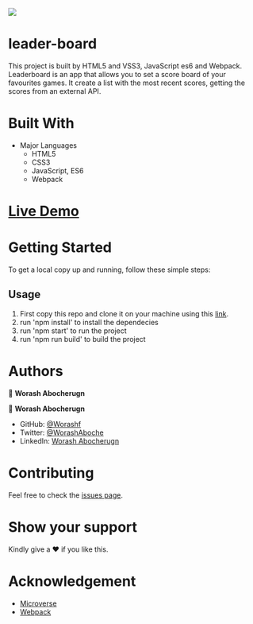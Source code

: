 
![](https://img.shields.io/badge/Microverse-blueviolet)

# leader-board
This project is built by HTML5 and VSS3, JavaScript es6 and Webpack. Leaderboard is an app that allows you to set a score board of your favourites games. It create a list with the most recent scores, getting the scores from an external API.

# Built With

- Major Languages
  - HTML5
  - CSS3
  - JavaScript, ES6
  - Webpack
# [Live Demo](https://worashf.github.io/leader-board/)
# Getting Started

To get a local copy up and running, follow these simple steps:

## Usage

1. First copy this repo and clone it on your machine using this [link](git@github.com:worashf/leander-board.git).
2. run 'npm install' to install the dependecies
3. run 'npm start' to run the project
4. run 'npm run build' to build the project

# Authors

:adult: **Worash Abocherugn**

👤 **Worash Abocherugn**

- GitHub: [@Worashf](https://github.com/worashf)
- Twitter: [@WorashAboche](https://twitter.com/WorashAboche)
- LinkedIn: [Worash Abocherugn](https://www.linkedin.com/in/worash-abocherugn-a02219154/)

# Contributing
Feel free to check the [issues page](https://github.com/worashf/leader-board/issues).


# Show your support

Kindly give a :hearts: if you like this.

# Acknowledgement

- [Microverse](https://www.microverse.org/)
- [Webpack](https://webpack.js.org/)
